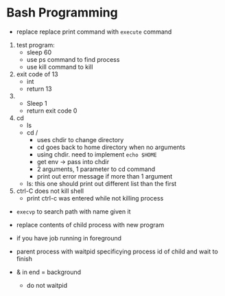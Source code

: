 # Bash Programming
- replace replace print command with `execute` command
1. test program:
    - sleep 60
    - use ps command to find process
    - use kill command to kill
2. exit code of 13
    - int
    - return 13
3. 
    - Sleep 1
    - return exit code 0
4. cd
    - ls
    - cd /
        - uses chdir to change directory
        - cd goes back to home directory when no arguments
        - using chdir. need to implement `echo $HOME`
        - get env -> pass into chdir
        - 2 arguments, 1 parameter to cd command
        - print out error message if more than 1 argument
    - ls: this one should print out different list than the first
5. ctrl-C does not kill shell
    - print ctrl-c was entered while not killing process

- `execvp` to search path with name given it
- replace contents of child process with new program

- if you have job running in foreground
- parent process with waitpid specificying process id of child and wait to finish
- & in end = background
    - do not waitpid
